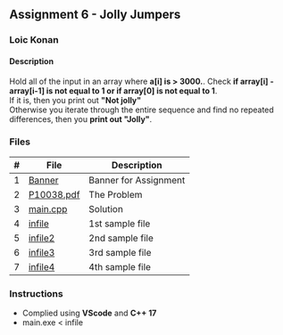 ## Assignment 6 - Jolly Jumpers

### Loic Konan

#### Description

Hold all of the input in an array where **a[i] is > 3000.**.
Check **if array[i] - array[i-1] is not equal to 1 or if array[0] is not equal to 1**.<br>
If it is, then you print out **"Not jolly"**<br>
Otherwise you iterate through the entire sequence and find no repeated differences, then you **print out "Jolly"**.

### Files

|   #   | File                     | Description           |
| :---: | ------------------------ | --------------------- |
|   1   | [Banner](Banner)         | Banner for Assignment |
|   2   | [P10038.pdf](P10038.pdf) | The Problem           |
|   3   | [main.cpp](main.cpp)     | Solution              |
|   4   | [infile](infile)         | 1st sample file       |
|   5   | [infile2](infile2)       | 2nd sample file       |
|   6   | [infile3](infile3)       | 3rd sample file       |
|   7   | [infile4](infile4)       | 4th sample file       |

### Instructions

- Complied using **VScode** and **C++ 17**
- main.exe < infile
